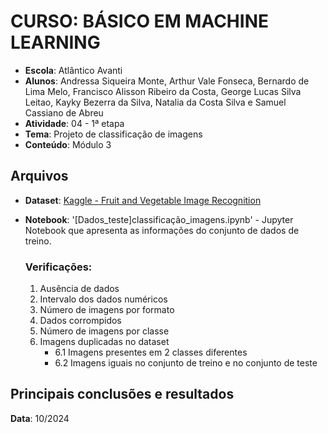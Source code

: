 # CURSO: **BÁSICO EM MACHINE LEARNING**

- **Escola**: Atlântico Avanti
- **Alunos**: Andressa Siqueira Monte, Arthur Vale Fonseca, Bernardo de Lima Melo, Francisco Alisson Ribeiro da Costa, George Lucas Silva Leitao, Kayky Bezerra da Silva, Natalia da Costa Silva e Samuel Cassiano de Abreu
- **Atividade**: 04 - 1ª etapa
- **Tema**: Projeto de classificação de imagens
- **Conteúdo**: Módulo 3

## Arquivos

- **Dataset**: [Kaggle - Fruit and Vegetable Image Recognition](https://www.kaggle.com/datasets/kritikseth/fruit-and-vegetable-image-recognition/data)
- **Notebook**: '[Dados_teste]classificação_imagens.ipynb' - Jupyter Notebook que apresenta as informações do conjunto de dados de treino.

  ### Verificações:

  1. Ausência de dados
  2. Intervalo dos dados numéricos
  3. Número de imagens por formato
  4. Dados corrompidos
  5. Número de imagens por classe
  6. Imagens duplicadas no dataset
     - 6.1 Imagens presentes em 2 classes diferentes
     - 6.2 Imagens iguais no conjunto de treino e no conjunto de teste

## Principais conclusões e resultados

**Data**: 10/2024
